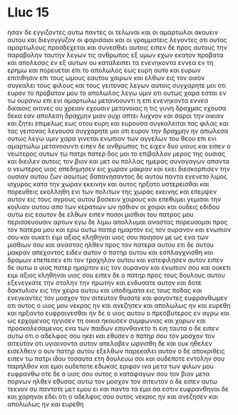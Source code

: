 # Lluc 15
ησαν δε εγγιζοντες αυτω παντες οι τελωναι και οι αμαρτωλοι ακουειν αυτου
και διεγογγυζον οι φαρισαιοι και οι γραμματεις λεγοντες οτι ουτος αμαρτωλους προσδεχεται και συνεσθιει αυτοις
ειπεν δε προς αυτους την παραβολην ταυτην λεγων
τις ανθρωπος εξ υμων εχων εκατον προβατα και απολεσας εν εξ αυτων ου καταλειπει τα ενενηκοντα εννεα εν τη ερημω και πορευεται επι το απολωλος εως ευρη αυτο
και ευρων επιτιθησιν επι τους ωμους εαυτου χαιρων
και ελθων εις τον οικον συγκαλει τους φιλους και τους γειτονας λεγων αυτοις συγχαρητε μοι οτι ευρον το προβατον μου το απολωλος
λεγω υμιν οτι ουτως χαρα εσται εν τω ουρανω επι ενι αμαρτωλω μετανοουντι η επι ενενηκοντα εννεα δικαιοις οιτινες ου χρειαν εχουσιν μετανοιας
η τις γυνη δραχμας εχουσα δεκα εαν απολεση δραχμην μιαν ουχι απτει λυχνον και σαροι την οικιαν και ζητει επιμελως εως οτου ευρη
και ευρουσα συγκαλειται τας φιλας και τας γειτονας λεγουσα συγχαρητε μοι οτι ευρον την δραχμην ην απωλεσα
ουτως λεγω υμιν χαρα γινεται ενωπιον των αγγελων του θεου επι ενι αμαρτωλω μετανοουντι
ειπεν δε ανθρωπος τις ειχεν δυο υιους
και ειπεν ο νεωτερος αυτων τω πατρι πατερ δος μοι το επιβαλλον μερος της ουσιας και διειλεν αυτοις τον βιον
και μετ ου πολλας ημερας συναγαγων απαντα ο νεωτερος υιος απεδημησεν εις χωραν μακραν και εκει διεσκορπισεν την ουσιαν αυτου ζων ασωτως
δαπανησαντος δε αυτου παντα εγενετο λιμος ισχυρος κατα την χωραν εκεινην και αυτος ηρξατο υστερεισθαι
και πορευθεις εκολληθη ενι των πολιτων της χωρας εκεινης και επεμψεν αυτον εις τους αγρους αυτου βοσκειν χοιρους
και επεθυμει γεμισαι την κοιλιαν αυτου απο των κερατιων ων ησθιον οι χοιροι και ουδεις εδιδου αυτω
εις εαυτον δε ελθων ειπεν ποσοι μισθιοι του πατρος μου περισσευουσιν αρτων εγω δε λιμω απολλυμαι
αναστας πορευσομαι προς τον πατερα μου και ερω αυτω πατερ ημαρτον εις τον ουρανον και ενωπιον σου
και ουκετι ειμι αξιος κληθηναι υιος σου ποιησον με ως ενα των μισθιων σου
και αναστας ηλθεν προς τον πατερα αυτου ετι δε αυτου μακραν απεχοντος ειδεν αυτον ο πατηρ αυτου και εσπλαγχνισθη και δραμων επεπεσεν επι τον τραχηλον αυτου και κατεφιλησεν αυτον
ειπεν δε αυτω ο υιος πατερ ημαρτον εις τον ουρανον και ενωπιον σου και ουκετι ειμι αξιος κληθηναι υιος σου
ειπεν δε ο πατηρ προς τους δουλους αυτου εξενεγκατε την στολην την πρωτην και ενδυσατε αυτον και δοτε δακτυλιον εις την χειρα αυτου και υποδηματα εις τους ποδας
και ενεγκαντες τον μοσχον τον σιτευτον θυσατε και φαγοντες ευφρανθωμεν
οτι ουτος ο υιος μου νεκρος ην και ανεζησεν και απολωλως ην και ευρεθη και ηρξαντο ευφραινεσθαι
ην δε ο υιος αυτου ο πρεσβυτερος εν αγρω και ως ερχομενος ηγγισεν τη οικια ηκουσεν συμφωνιας και χορων
και προσκαλεσαμενος ενα των παιδων επυνθανετο τι ειη ταυτα
ο δε ειπεν αυτω οτι ο αδελφος σου ηκει και εθυσεν ο πατηρ σου τον μοσχον τον σιτευτον οτι υγιαινοντα αυτον απελαβεν
ωργισθη δε και ουκ ηθελεν εισελθειν ο ουν πατηρ αυτου εξελθων παρεκαλει αυτον
ο δε αποκριθεις ειπεν τω πατρι ιδου τοσαυτα ετη δουλευω σοι και ουδεποτε εντολην σου παρηλθον και εμοι ουδεποτε εδωκας εριφον ινα μετα των φιλων μου ευφρανθω
οτε δε ο υιος σου ουτος ο καταφαγων σου τον βιον μετα πορνων ηλθεν εθυσας αυτω τον μοσχον τον σιτευτον
ο δε ειπεν αυτω τεκνον συ παντοτε μετ εμου ει και παντα τα εμα σα εστιν
ευφρανθηναι δε και χαρηναι εδει οτι ο αδελφος σου ουτος νεκρος ην και ανεζησεν και απολωλως ην και ευρεθη
